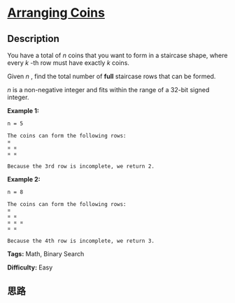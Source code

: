 # [Arranging Coins][title]

## Description

You have a total of _n_ coins that you want to form in a staircase shape,
where every _k_ -th row must have exactly _k_ coins.

Given _n_ , find the total number of **full** staircase rows that can be
formed.

_n_ is a non-negative integer and fits within the range of a 32-bit signed
integer.

**Example 1:**
            n = 5        The coins can form the following rows:    ¤    ¤ ¤    ¤ ¤        Because the 3rd row is incomplete, we return 2.    

**Example 2:**
            n = 8        The coins can form the following rows:    ¤    ¤ ¤    ¤ ¤ ¤    ¤ ¤        Because the 4th row is incomplete, we return 3.    


**Tags:** Math, Binary Search

**Difficulty:** Easy

## 思路

[title]: https://leetcode.com/problems/arranging-coins
